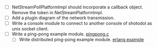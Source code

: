 - [ ] NetStreamPollPlatformImpl should incorporate a callback object. Remove the token in NetStreamPlatformImpl.
- [ ] Add a plugin diagram of the network transmission.
- [ ] Write a console module to connect to another console of shotodol as unix socket client.
- [ ] Write a ping-pong example module. [pingpong.c](http://www.opensource.apple.com/source/curl/curl-68/curl/lib/pingpong.c)
	- [ ] Write distributed ping-pong example module. [erlang example](http://www.erlang.org/doc/getting_started/conc_prog.html)
